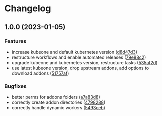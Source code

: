 # Changelog

## 1.0.0 (2023-01-05)


### Features

* increase kubeone and default kubernetes version ([d8d47d3](https://github.com/rolehippie/kubeone/commit/d8d47d3b5276eb180c117d6c1f550349f12b95dd))
* restructure workflows and enable automated releases ([79e88c2](https://github.com/rolehippie/kubeone/commit/79e88c2b82a8243cddbf5d1a5d7c6d1b5c094b48))
* upgrade kubeone and kubernetes version, restructure tasks ([535af2d](https://github.com/rolehippie/kubeone/commit/535af2d0c95a07371b515d640cc90449ec4968da))
* use latest kubeone version, drop upstream addons, add options to download addons ([51757af](https://github.com/rolehippie/kubeone/commit/51757afd2b13a73c401f445cd6c4fd3a7bf79b46))


### Bugfixes

* better perms for addons folders ([a7a83d8](https://github.com/rolehippie/kubeone/commit/a7a83d80f121a3c273909793a09a0753d240deb2))
* correctly create addon directories ([4798288](https://github.com/rolehippie/kubeone/commit/47982886c635e2d2d5ae703d9d292b03988bd1ea))
* correctly handle dynamic workers ([5493ceb](https://github.com/rolehippie/kubeone/commit/5493ceb56b50b58a2c0d50e002d9e88edcf055c3))
